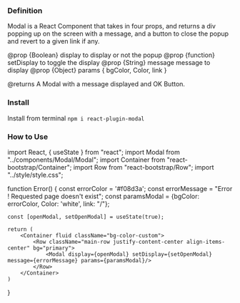 ### Definition
Modal is a React Component that takes in four props, and returns a div popping up on the screen with a message,
and a button to close the popup and revert to a given link if any.

@prop {Boolean} display to display or not the popup
@prop {function} setDisplay to toggle the display
@prop {String} message message to display
@prop {Object} params { bgColor, Color, link }
 
@returns A Modal with a message displayed and OK Button.

### Install
Install from terminal `npm i react-plugin-modal`

### How to Use
import React, { useState } from "react";
import Modal from "../components/Modal/Modal";
import Container from "react-bootstrap/Container";
import Row from "react-bootstrap/Row";
import "../style/style.css";

function Error() {
	const errorColor = '#f08d3a';
	const errorMessage = "Error ! Requested page doesn't exist";
	const paramsModal = {bgColor: errorColor, Color: 'white', link: "/"};

	const [openModal, setOpenModal] = useState(true);

	return (
		<Container fluid className="bg-color-custom">
			<Row className="main-row justify-content-center align-items-center" bg="primary">
				<Modal display={openModal} setDisplay={setOpenModal} message={errorMessage} params={paramsModal}/>
			</Row>
		</Container>
	)
}
